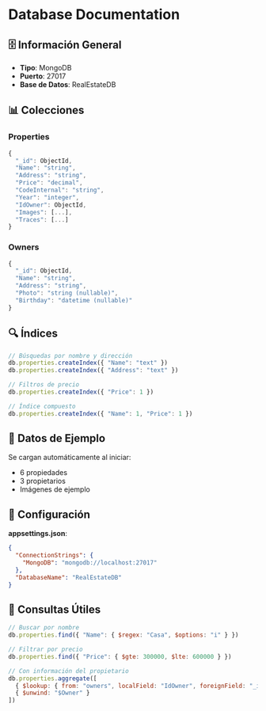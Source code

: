 # Database Documentation

## 🗄️ Información General

- **Tipo**: MongoDB
- **Puerto**: 27017
- **Base de Datos**: RealEstateDB

## 📊 Colecciones

### Properties
```javascript
{
  "_id": ObjectId,
  "Name": "string",
  "Address": "string", 
  "Price": "decimal",
  "CodeInternal": "string",
  "Year": "integer",
  "IdOwner": ObjectId,
  "Images": [...],
  "Traces": [...]
}
```

### Owners
```javascript
{
  "_id": ObjectId,
  "Name": "string",
  "Address": "string",
  "Photo": "string (nullable)",
  "Birthday": "datetime (nullable)"
}
```

## 🔍 Índices

```javascript
// Búsquedas por nombre y dirección
db.properties.createIndex({ "Name": "text" })
db.properties.createIndex({ "Address": "text" })

// Filtros de precio
db.properties.createIndex({ "Price": 1 })

// Índice compuesto
db.properties.createIndex({ "Name": 1, "Price": 1 })
```

## 📝 Datos de Ejemplo

Se cargan automáticamente al iniciar:
- 6 propiedades
- 3 propietarios
- Imágenes de ejemplo

## 🔧 Configuración

**appsettings.json**:
```json
{
  "ConnectionStrings": {
    "MongoDB": "mongodb://localhost:27017"
  },
  "DatabaseName": "RealEstateDB"
}
```

## 🧪 Consultas Útiles

```javascript
// Buscar por nombre
db.properties.find({ "Name": { $regex: "Casa", $options: "i" } })

// Filtrar por precio
db.properties.find({ "Price": { $gte: 300000, $lte: 600000 } })

// Con información del propietario
db.properties.aggregate([
  { $lookup: { from: "owners", localField: "IdOwner", foreignField: "_id", as: "Owner" } },
  { $unwind: "$Owner" }
])
```